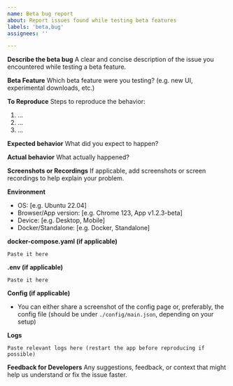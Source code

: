 ```yaml
---
name: Beta bug report
about: Report issues found while testing beta features
labels: 'beta,bug'
assignees: ''

---
```


**Describe the beta bug**
A clear and concise description of the issue you encountered while testing a beta feature.

**Beta Feature**
Which beta feature were you testing? (e.g. new UI, experimental downloads, etc.)

**To Reproduce**
Steps to reproduce the behavior:
1. ...
2. ...
3. ...

**Expected behavior**
What did you expect to happen?

**Actual behavior**
What actually happened?

**Screenshots or Recordings**
If applicable, add screenshots or screen recordings to help explain your problem.

**Environment**
- OS: [e.g. Ubuntu 22.04]
- Browser/App version: [e.g. Chrome 123, App v1.2.3-beta]
- Device: [e.g. Desktop, Mobile]
- Docker/Standalone: [e.g. Docker, Standalone]

**docker-compose.yaml (if applicable)**
```
Paste it here
```

**.env (if applicable)**
```
Paste it here
```

**Config (if applicable)**
- You can either share a screenshot of the config page or, preferably, the config file (should be under `./config/main.json`, depending on your setup)

**Logs**
```
Paste relevant logs here (restart the app before reproducing if possible)
```

**Feedback for Developers**
Any suggestions, feedback, or context that might help us understand or fix the issue faster. 